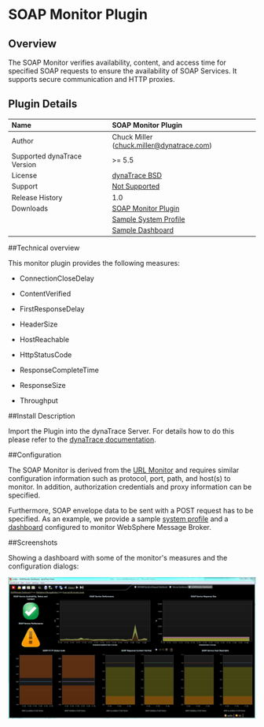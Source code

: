 # SOAP Monitor Plugin

## Overview
The SOAP Monitor verifies availability, content, and access time for specified SOAP requests to ensure the availability of SOAP Services. It supports secure communication and HTTP proxies.


## Plugin Details

| Name |SOAP Monitor Plugin
| :--- | :---
| Author | Chuck Miller ([chuck.miller@dynatrace.com](mailto:chuck.miller@dynatrace.com))
| Supported dynaTrace Version | >= 5.5
| License | [dynaTrace BSD](dynaTraceBSD.txt)
| Support | [Not Supported ](https://community.compuwareapm.com/community/display/DL/Support+Levels#SupportLevels-Community)
| Release History | 1.0
| Downloads | [SOAP Monitor Plugin](com.dynatrace.diagnostics.plugin.SOAPMonitor_4.0.0.2599.jar)  
|| [Sample System Profile](WebSphere_MessageBroker.profile.xml)  
|| [Sample Dashboard](SOAPMonitor_Dashboard.dashboard.xml)

##Technical overview

This monitor plugin provides the following measures:

  * ConnectionCloseDelay 

  * ContentVerified 

  * FirstResponseDelay 

  * HeaderSize 

  * HostReachable 

  * HttpStatusCode 

  * ResponseCompleteTime 

  * ResponseSize 

  * Throughput 

##Install Description

Import the Plugin into the dynaTrace Server. For details how to do this please refer to the [dynaTrace documentation](https://community.compuwareapm.com/community/display/DOCDT40/Plugin+Management).

##Configuration

The SOAP Monitor is derived from the [URL Monitor](https://community.compuwareapm.com/community/display/DOCDT40/URL+Monitor) and requires similar configuration information such as protocol, port, path, and host(s) to monitor.
In addition, authorization credentials and proxy information can be specified.  
  
Furthermore, SOAP envelope data to be sent with a POST request has to be specified. As an example, we provide a sample [system profile](WebSphere_MessageBroker.profile.xml) and
a [dashboard](SOAPMonitor_Dashboard.dashboard.xml) configured to monitor WebSphere Message Broker.

##Screenshots

Showing a dashboard with some of the monitor's measures and the configuration dialogs:

![images_community/download/attachments/61833233/soapmonitordashboard.png](images_community/download/attachments/61833233/soapmonitordashboard.png)


